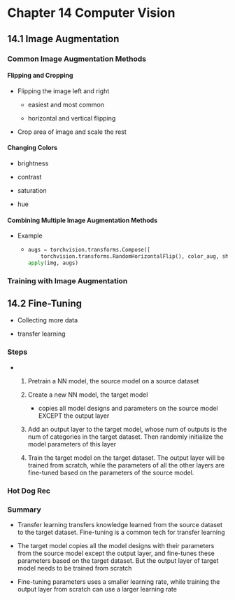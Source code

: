 # Chapter 14 Computer Vision

## 14.1 Image Augmentation

### Common Image Augmentation Methods

#### Flipping and Cropping

* Flipping the image left and right 
  
  * easiest and most common
  
  * horizontal and vertical flipping

* Crop area of image and scale the rest

#### Changing Colors

* brightness

* contrast

* saturation

* hue

#### Combining Multiple Image Augmentation Methods

* Example
  
  * ```python
    augs = torchvision.transforms.Compose([
        torchvision.transforms.RandomHorizontalFlip(), color_aug, shape_aug])
    apply(img, augs)
    ```

### Training with Image Augmentation



## 14.2 Fine-Tuning

* Collecting more data

* transfer learning 

### Steps

* 1. Pretrain a NN model, the source model on a source dataset
  
  2. Create a new NN model, the target model
     
     * copies all model designs and parameters on the source model EXCEPT the output layer
  
  3. Add an output layer to the target model, whose num of outputs is the num of categories in the target dataset. Then randomly initialize the model parameters of this layer
  
  4. Train the target model on the target dataset. The output layer will be trained from scratch, while the parameters of all the other layers are fine-tuned based on the parameters of the source model.

### Hot Dog Rec

### Summary

* Transfer learning transfers knowledge learned from the source dataset to the target dataset. Fine-tuning is a common tech for transfer learning

* The target model copies all the model designs with their parameters from the source model except the output layer, and fine-tunes these parameters based on the target dataset. But the output layer of target model needs to be trained from scratch

* Fine-tuning parameters uses a smaller learning rate, while training the output layer from scratch can use a larger learning rate
